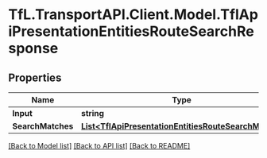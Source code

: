 # TfL.TransportAPI.Client.Model.TflApiPresentationEntitiesRouteSearchResponse
## Properties

Name | Type | Description | Notes
------------ | ------------- | ------------- | -------------
**Input** | **string** |  | [optional] 
**SearchMatches** | [**List&lt;TflApiPresentationEntitiesRouteSearchMatch&gt;**](TflApiPresentationEntitiesRouteSearchMatch.md) |  | [optional] 

[[Back to Model list]](../../TfL.TransportAPI.Client/docs/README.md#documentation-for-models) [[Back to API list]](../../TfL.TransportAPI.Client/docs/README.md#documentation-for-api-endpoints) [[Back to README]](../../TfL.TransportAPI.Client/docs/README.md)

